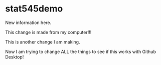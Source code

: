 # stat545demo

New information here.

This change is made from my computer!!!

This is another change I am making.


Now I am trying to change ALL the things to see if this works with Github Desktop!

